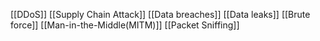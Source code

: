 [[DDoS]]
[[Supply Chain Attack]]
[[Data breaches]]
[[Data leaks]]
[[Brute force]]
[[Man-in-the-Middle(MITM)]]
[[Packet Sniffing]]